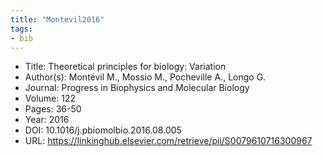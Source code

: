 ```yaml
---
title: "Montevil2016"
tags:
- bib
---
```


- Title: Theoretical principles for biology: Variation
- Author(s): Montévil M., Mossio M., Pocheville A., Longo G.
- Journal: Progress in Biophysics and Molecular Biology
- Volume: 122
- Pages: 36-50
- Year: 2016 
- DOI: 10.1016/j.pbiomolbio.2016.08.005
- URL: https://linkinghub.elsevier.com/retrieve/pii/S0079610716300967